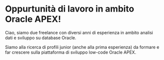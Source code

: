 # Oppurtunità di lavoro in ambito Oracle APEX!

Ciao, siamo due freelance con diversi anni di esperienza in ambito analisi dati e sviluppo su database Oracle.

Siamo alla ricerca di profili junior (anche alla prima esperienza) da formare e far crescere sulla piattaforma di sviluppo low-code Oracle APEX. 

